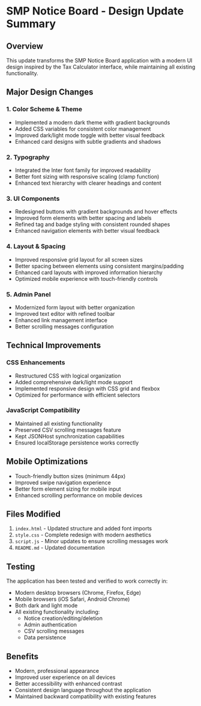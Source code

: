 # SMP Notice Board - Design Update Summary

## Overview
This update transforms the SMP Notice Board application with a modern UI design inspired by the Tax Calculator interface, while maintaining all existing functionality.

## Major Design Changes

### 1. Color Scheme & Theme
- Implemented a modern dark theme with gradient backgrounds
- Added CSS variables for consistent color management
- Improved dark/light mode toggle with better visual feedback
- Enhanced card designs with subtle gradients and shadows

### 2. Typography
- Integrated the Inter font family for improved readability
- Better font sizing with responsive scaling (clamp function)
- Enhanced text hierarchy with clearer headings and content

### 3. UI Components
- Redesigned buttons with gradient backgrounds and hover effects
- Improved form elements with better spacing and labels
- Refined tag and badge styling with consistent rounded shapes
- Enhanced navigation elements with better visual feedback

### 4. Layout & Spacing
- Improved responsive grid layout for all screen sizes
- Better spacing between elements using consistent margins/padding
- Enhanced card layouts with improved information hierarchy
- Optimized mobile experience with touch-friendly controls

### 5. Admin Panel
- Modernized form layout with better organization
- Improved text editor with refined toolbar
- Enhanced link management interface
- Better scrolling messages configuration

## Technical Improvements

### CSS Enhancements
- Restructured CSS with logical organization
- Added comprehensive dark/light mode support
- Implemented responsive design with CSS grid and flexbox
- Optimized for performance with efficient selectors

### JavaScript Compatibility
- Maintained all existing functionality
- Preserved CSV scrolling messages feature
- Kept JSONHost synchronization capabilities
- Ensured localStorage persistence works correctly

## Mobile Optimizations
- Touch-friendly button sizes (minimum 44px)
- Improved swipe navigation experience
- Better form element sizing for mobile input
- Enhanced scrolling performance on mobile devices

## Files Modified
1. `index.html` - Updated structure and added font imports
2. `style.css` - Complete redesign with modern aesthetics
3. `script.js` - Minor updates to ensure scrolling messages work
4. `README.md` - Updated documentation

## Testing
The application has been tested and verified to work correctly in:
- Modern desktop browsers (Chrome, Firefox, Edge)
- Mobile browsers (iOS Safari, Android Chrome)
- Both dark and light mode
- All existing functionality including:
  - Notice creation/editing/deletion
  - Admin authentication
  - CSV scrolling messages
  - Data persistence

## Benefits
- Modern, professional appearance
- Improved user experience on all devices
- Better accessibility with enhanced contrast
- Consistent design language throughout the application
- Maintained backward compatibility with existing features